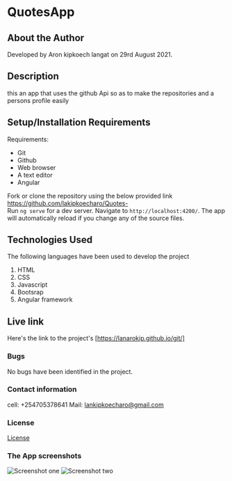 # QuotesApp
## About the Author
Developed by Aron kipkoech langat on 29rd August 2021.
## Description
this an app that uses the github Api so as to make the repositories and a persons profile easily
## Setup/Installation Requirements
Requirements:
    <ul>
        <li>Git</li>
        <li>Github</li>
        <li>Web browser</li>
        <li>A text editor</li>
        <li>Angular</li>
    </ul>
Fork or clone the repository using the below provided link</br>
https://github.com/lakipkoecharo/Quotes-</br>
Run `ng serve` for a dev server. Navigate to `http://localhost:4200/`. The app will automatically reload if you change any of the source files.
## Technologies Used
The following languages have been used to develop the project
    <ol>
        <li>HTML</li>
        <li>CSS</li>
        <li>Javascript</li>
        <li>Bootsrap</li>
        <li>Angular framework</li>
    </ol>
## Live link
Here's the link to the project's [https://lanarokip.github.io/git/]
### Bugs
No bugs have been identified in the project.
### Contact information
cell:  +254705378641
Mail: lankipkoecharo@gmail.com
### License
[License](./license)
### The App screenshots
![Screenshot one](./src/assets/one.png)
![Screenshot two](./src/assets/one2.png)